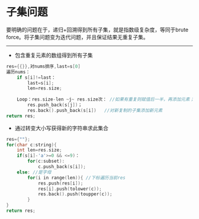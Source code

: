 # 子集问题
要明确的问题在于，递归+回溯得到所有子集，就是指数级复杂度，等同于brute force。将子集问题变为迭代问题，并且保证结果无重复子集。

---
- 包含重复元素的数组得到所有子集
```cpp
res={{}},对nums排序,last=s[0]
遍历nums：
    if s[i]!=last：
        last=s[i];
        len=res.size;
    
    Loop：res.size-len ~j~ res.size次： //如果有重复则赋值后一半，再添加元素；无重复则从头赋值
        res.push_back(s[j])；
        res.back().push_back(s[i])   //对新复制的子集添加新元素
return res;
```

- 通过转变大小写获得新的字符串求此集合
```cpp
res={""};
for(char c:string){
    int len=res.size;
    if(s[i]-'a'>=0 && <=9)：
        for(c:subset):
            c.push_back(s[i]);
    else: //是字母
        for(i in range(len)){ //下标遍历当前res
            res.push(res[i]);
            res[i].push(tolower(c));
            res.back().push(toupper(c));
        }
}
return res;
```
